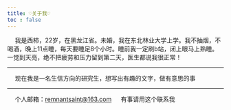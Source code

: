 ```yaml
---
title: ♡关于我♡
toc : false
---
```


&emsp; 我是西柿，22岁，在黑龙江省。未婚，我在东北林业大学上学。我不抽烟，不喝酒，晚上11点睡，每天要睡足8个小时。睡前我一定刷b站，闭上眼马上熟睡。一觉到天亮，绝不把疲劳和压力留到第二天，医生都说我很正常！

---

&emsp; 现在我是一名生信方向的研究生，想写出有趣的文字，做有意思的事

---

&emsp; 个人邮箱：remnantsaint@163.com    &emsp;      有事请用这个联系我
